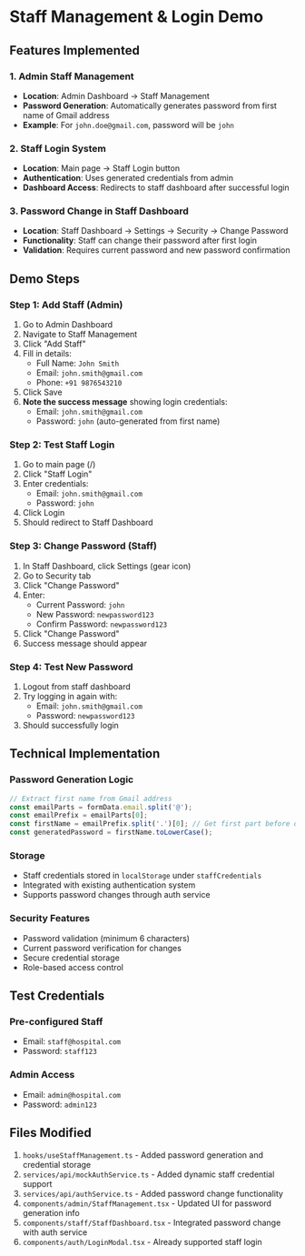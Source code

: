 # Staff Management & Login Demo

## Features Implemented

### 1. Admin Staff Management
- **Location**: Admin Dashboard → Staff Management
- **Password Generation**: Automatically generates password from first name of Gmail address
- **Example**: For `john.doe@gmail.com`, password will be `john`

### 2. Staff Login System
- **Location**: Main page → Staff Login button
- **Authentication**: Uses generated credentials from admin
- **Dashboard Access**: Redirects to staff dashboard after successful login

### 3. Password Change in Staff Dashboard
- **Location**: Staff Dashboard → Settings → Security → Change Password
- **Functionality**: Staff can change their password after first login
- **Validation**: Requires current password and new password confirmation

## Demo Steps

### Step 1: Add Staff (Admin)
1. Go to Admin Dashboard
2. Navigate to Staff Management
3. Click "Add Staff"
4. Fill in details:
   - Full Name: `John Smith`
   - Email: `john.smith@gmail.com`
   - Phone: `+91 9876543210`
5. Click Save
6. **Note the success message** showing login credentials:
   - Email: `john.smith@gmail.com`
   - Password: `john` (auto-generated from first name)

### Step 2: Test Staff Login
1. Go to main page (/)
2. Click "Staff Login"
3. Enter credentials:
   - Email: `john.smith@gmail.com`
   - Password: `john`
4. Click Login
5. Should redirect to Staff Dashboard

### Step 3: Change Password (Staff)
1. In Staff Dashboard, click Settings (gear icon)
2. Go to Security tab
3. Click "Change Password"
4. Enter:
   - Current Password: `john`
   - New Password: `newpassword123`
   - Confirm Password: `newpassword123`
5. Click "Change Password"
6. Success message should appear

### Step 4: Test New Password
1. Logout from staff dashboard
2. Try logging in again with:
   - Email: `john.smith@gmail.com`
   - Password: `newpassword123`
3. Should successfully login

## Technical Implementation

### Password Generation Logic
```typescript
// Extract first name from Gmail address
const emailParts = formData.email.split('@');
const emailPrefix = emailParts[0];
const firstName = emailPrefix.split('.')[0]; // Get first part before dot
const generatedPassword = firstName.toLowerCase();
```

### Storage
- Staff credentials stored in `localStorage` under `staffCredentials`
- Integrated with existing authentication system
- Supports password changes through auth service

### Security Features
- Password validation (minimum 6 characters)
- Current password verification for changes
- Secure credential storage
- Role-based access control

## Test Credentials

### Pre-configured Staff
- Email: `staff@hospital.com`
- Password: `staff123`

### Admin Access
- Email: `admin@hospital.com`
- Password: `admin123`

## Files Modified
1. `hooks/useStaffManagement.ts` - Added password generation and credential storage
2. `services/api/mockAuthService.ts` - Added dynamic staff credential support
3. `services/api/authService.ts` - Added password change functionality
4. `components/admin/StaffManagement.tsx` - Updated UI for password generation info
5. `components/staff/StaffDashboard.tsx` - Integrated password change with auth service
6. `components/auth/LoginModal.tsx` - Already supported staff login